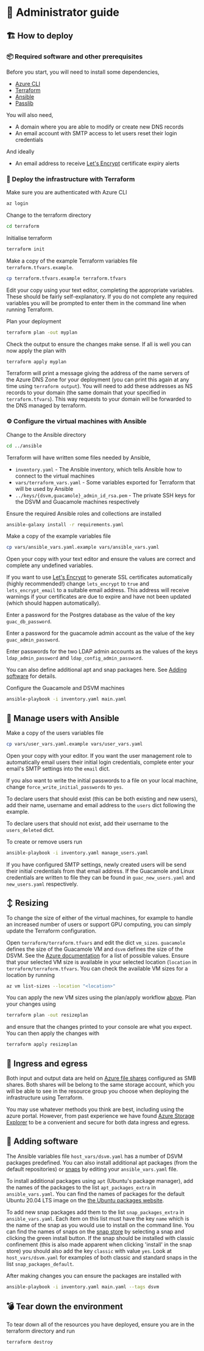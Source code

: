 # 💼 Administrator guide

## 🏗️ How to deploy

### 📦 Required software and other prerequisites

Before you start, you will need to install some dependencies,

- [Azure CLI](https://docs.microsoft.com/en-us/cli/azure/install-azure-cli)
- [Terraform](https://learn.hashicorp.com/tutorials/terraform/install-cli)
- [Ansible](https://docs.ansible.com/ansible/latest/installation_guide/intro_installation.html)
- [Passlib](https://pypi.org/project/passlib/)

You will also need,

- A domain where you are able to modify or create new DNS records
- An email account with SMTP access to let users reset their login
  credentials

And ideally

- An email address to receive [Let's Encrypt](https://letsencrypt.org/)
  certificate expiry alerts

### 🤖 Deploy the infrastructure with Terraform

Make sure you are authenticated with Azure CLI

```bash
az login
```

Change to the terraform directory

```bash
cd terraform
```

Initialise terraform

```bash
terraform init
```

Make a copy of the example Terraform variables file `terraform.tfvars.example`.

```bash
cp terraform.tfvars.example terraform.tfvars
```

Edit your copy using your text editor, completing the appropriate variables.
These should be fairly self-explanatory. If you do not complete any required
variables you will be prompted to enter them in the command line when running
Terraform.

Plan your deployment

```bash
terraform plan -out myplan
```

Check the output to ensure the changes make sense. If all is well you can now
apply the plan with

```bash
terraform apply myplan
```

Terraform will print a message giving the address of the name servers of the
Azure DNS Zone for your deployment (you can print this again at any time using
`terraform output`). You will need to add these addresses as NS records to your
domain (the same domain that your specified in `terraform.tfvars`). This way
requests to your domain will be forwarded to the DNS managed by terraform.

### ⚙️ Configure the virtual machines with Ansible

Change to the Ansible directory

```bash
cd ../ansible
```

Terraform will have written some files needed by Ansible,

- `inventory.yaml` - The Ansible inventory, which tells Ansible how to connect
  to the virtual machines
- `vars/terraform_vars.yaml` - Some variables exported for Terraform that will
  be used by Ansible
- `../keys/{dsvm,guacamole}_admin_id_rsa.pem` - The private SSH keys for the
  DSVM and Guacamole machines respectively

Ensure the required Ansible roles and collections are installed

```bash
ansible-galaxy install -r requirements.yaml
```

Make a copy of the example variables file

```bash
cp vars/ansible_vars.yaml.example vars/ansible_vars.yaml
```

Open your copy with your text editor and ensure the values are correct and
complete any undefined variables.

If you want to use [Let's Encrypt](https://letsencrypt.org/) to generate SSL
certificates automatically (highly recommended!) change `lets_encrypt` to `true`
and `lets_encrypt_email` to a suitable email address.  This address will receive
warnings if your certificates are due to expire and have not been updated (which
should happen automatically).

Enter a password for the Postgres database as the value of the key
`guac_db_password`.

Enter a password for the guacamole admin account as the value of the key
`guac_admin_password`.

Enter passwords for the two LDAP admin accounts as the values of the keys
`ldap_admin_password` and `ldap_config_admin_password`.

You can also define additional apt and snap packages here. See [Adding
software](#-adding-software) for details.

Configure the Guacamole and DSVM machines

```bash
ansible-playbook -i inventory.yaml main.yaml
```

## 👥 Manage users with Ansible

Make a copy of the users variables file

```bash
cp vars/user_vars.yaml.example vars/user_vars.yaml
```

Open your copy with your editor.  If you want the user management role to
automatically email users their initial login credentials, complete enter your
email's SMTP settings into the `email` dict.

If you also want to write the initial passwords to a file on your local machine,
change `force_write_initial_passwords` to `yes`.

To declare users that should exist (this can be both existing and new users),
add their name, username and email address to the `users` dict following the
example.

To declare users that should not exist, add their username to the
`users_deleted` dict.

To create or remove users run

```bash
ansible-playbook -i inventory.yaml manage_users.yaml
```

If you have configured SMTP settings, newly created users will be send their
initial credentials from that email address. If the Guacamole and Linux
credentials are written to file they can be found in `guac_new_users.yaml` and
`new_users.yaml` respectively.

## ↕️ Resizing

To change the size of either of the virtual machines, for example to handle an
increased number of users or support GPU computing, you can simply update the
Terraform configuration.

Open `terraform/terraform.tfvars` and edit the dict `vm_sizes`. `guacamole`
defines the size of the Guacamole VM and `dsvm` defines the size of the DSVM.
See the [Azure
documentation](https://docs.microsoft.com/en-us/azure/virtual-machines/sizes)
for a list of possible values. Ensure that your selected VM size is available in
your selected location (`location` in `terraform/terraform.tfvars`. You can
check the available VM sizes for a location by running

```bash
az vm list-sizes --location "<location>"
```

You can apply the new VM sizes using the plan/apply workflow
[above](#-deploy-the-infrastructure-with-terraform). Plan your changes using

```bash
terraform plan -out resizeplan
```

and ensure that the changes printed to your console are what you expect. You can
then apply the changes with

```bash
terraform apply resizeplan
```

## 🚚 Ingress and egress

Both input and output data are held on [Azure file
shares](https://docs.microsoft.com/en-us/azure/storage/files/storage-files-introduction)
configured as SMB shares. Both shares will be belong to the same storage
account, which you will be able to see in the resource group you choose when
deploying the infrastructure using Terraform.

You may use whatever methods you think are best, including using the azure
portal. However, from past experience we have found [Azure Storage
Explorer](https://azure.microsoft.com/en-us/features/storage-explorer/) to be a
convenient and secure for both data ingress and egress.

## 🎁 Adding software

The Ansible variables file `host_vars/dsvm.yaml` has a number of DSVM packages
predefined. You can also install additional apt packages (from the default
repositories) or [snaps](https://snapcraft.io/) by editing your
`ansible_vars.yaml` file.

To install additional packages using `apt` (Ubuntu's package manager), add the
names of the packages to the list `apt_packages_extra` in `ansible_vars.yaml`.
You can find the names of packages for the default Ubuntu 20.04 LTS image on the
[the Ubuntu packages website](https://packages.ubuntu.com/focal/).

To add new snap packages add them to the list `snap_packages_extra` in
`ansible_vars.yaml`. Each item on this list must have the key `name` which is
the name of the snap as you would use to install on the command line. You can
find the names of snaps on the [snap store](https://snapcraft.io/store) by
selecting a snap and clicking the green install button. If the snap should be
installed with classic confinement (this is also made apparent when clicking
'install' in the snap store) you should also add the key `classic` with value
`yes`. Look at `host_vars/dsvm.yaml` for examples of both classic and standard
snaps in the list `snap_packages_default`.

After making changes you can ensure the packages are installed with

```bash
ansible-playbook -i inventory.yaml main.yaml --tags dsvm
```

## 💣 Tear down the environment

To tear down all of the resources you have deployed, ensure you are in the
terraform directory and run

```bash
terraform destroy
```
